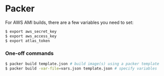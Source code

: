 # Packer


For AWS AMI builds, there are a few variables you need to set:

```Bash
$ export aws_secret_key
$ export aws_access_key
$ export atlas_token
```

### One-off commands

```Bash
$ packer build template.json # build image(s) using a packer template
$ packer build -var-file=vars.json template.json # specify variables
```
